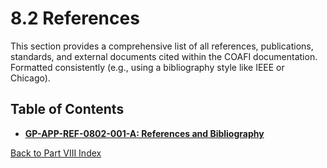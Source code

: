 # 8.2 References

This section provides a comprehensive list of all references, publications, standards, and external documents cited within the COAFI documentation. Formatted consistently (e.g., using a bibliography style like IEEE or Chicago).

## Table of Contents

*   [**GP-APP-REF-0802-001-A: References and Bibliography**](./GP-APP-REF-0802-001-A.md)

[Back to Part VIII Index](../../index.md)
